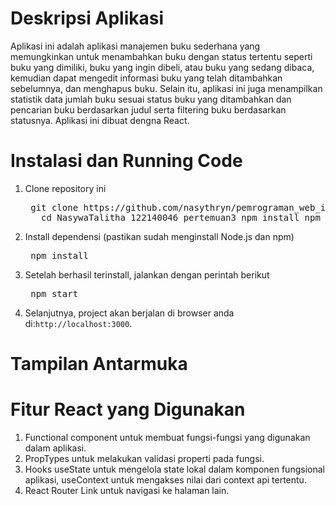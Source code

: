 # Deskripsi Aplikasi
Aplikasi ini adalah aplikasi manajemen buku sederhana yang memungkinkan untuk menambahkan buku dengan status tertentu seperti buku yang dimiliki, buku yang ingin dibeli, atau buku yang sedang dibaca, kemudian dapat mengedit informasi buku yang telah ditambahkan sebelumnya, dan menghapus buku. Selain itu, aplikasi ini juga menampilkan statistik data jumlah buku sesuai status buku yang ditambahkan dan pencarian buku berdasarkan judul serta filtering buku berdasarkan statusnya. Aplikasi ini dibuat dengna React.

# Instalasi dan Running Code
1. Clone repository ini
   <pre> git clone https://github.com/nasythryn/pemrograman_web_itera_122140046.git
      cd NasywaTalitha_122140046_pertemuan3 npm install npm start </pre>
2. Install dependensi (pastikan sudah menginstall Node.js dan npm)
   <pre> npm install </pre>
3. Setelah berhasil terinstall, jalankan dengan perintah berikut
   <pre> npm start </pre>
4. Selanjutnya, project akan berjalan di browser anda di:`http://localhost:3000`.

# Tampilan Antarmuka

# Fitur React yang Digunakan
1. Functional component untuk membuat fungsi-fungsi yang digunakan dalam aplikasi.
2. PropTypes untuk melakukan validasi properti pada fungsi.
3. Hooks useState untuk mengelola state lokal dalam komponen fungsional aplikasi, useContext untuk mengakses nilai dari context api tertentu.
4. React Router Link untuk navigasi ke halaman lain.
